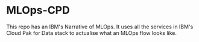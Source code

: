# MLOps-CPD
This repo has an IBM's Narrative of MLOps. It uses all the services in IBM's Cloud Pak for Data stack to actualise what an MLOps flow looks like.
